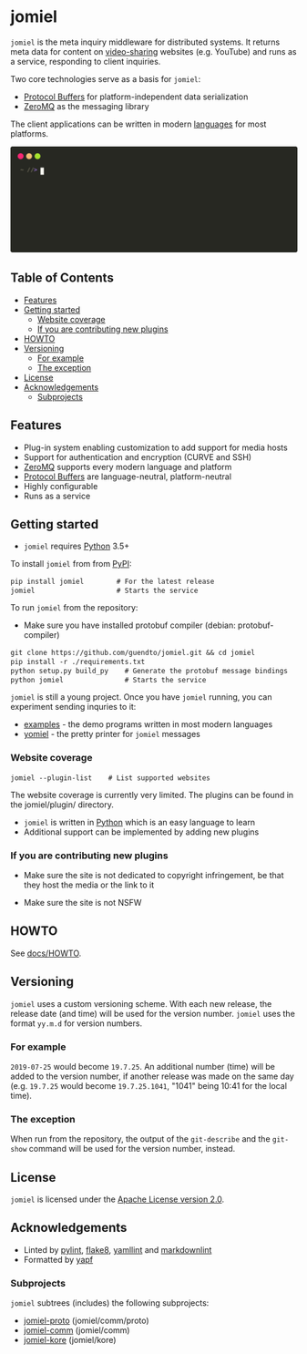# jomiel

`jomiel` is the meta inquiry middleware for distributed systems. It
returns meta data for content on [video-sharing] websites (e.g.
YouTube) and runs as a service, responding to client inquiries.

Two core technologies serve as a basis for `jomiel`:

* [Protocol Buffers] for platform-independent data serialization
* [ZeroMQ] as the messaging library

The client applications can be written in modern [languages][examples]
for most platforms.

![Example (jomiel)](./docs/examples/jomiel-framed.svg)

## Table of Contents

<!-- vim-markdown-toc GFM -->

* [Features](#features)
* [Getting started](#getting-started)
  * [Website coverage](#website-coverage)
  * [If you are contributing new plugins](#if-you-are-contributing-new-plugins)
* [HOWTO](#howto)
* [Versioning](#versioning)
  * [For example](#for-example)
  * [The exception](#the-exception)
* [License](#license)
* [Acknowledgements](#acknowledgements)
  * [Subprojects](#subprojects)

<!-- vim-markdown-toc -->

## Features

* Plug-in system enabling customization to add support for media hosts
* Support for authentication and encryption (CURVE and SSH)
* [ZeroMQ] supports every modern language and platform
* [Protocol Buffers] are language-neutral, platform-neutral
* Highly configurable
* Runs as a service

## Getting started

* `jomiel` requires [Python] 3.5+

To install `jomiel` from from [PyPI]:

```shell
pip install jomiel        # For the latest release
jomiel                    # Starts the service
```

To run `jomiel` from the repository:

* Make sure you have installed protobuf compiler (debian:
  protobuf-compiler)

```shell
git clone https://github.com/guendto/jomiel.git && cd jomiel
pip install -r ./requirements.txt
python setup.py build_py    # Generate the protobuf message bindings
python jomiel               # Starts the service
```

`jomiel` is still a young project. Once you have `jomiel` running, you
can experiment sending inquries to it:

* [examples] - the demo programs written in most modern languages
* [yomiel] - the pretty printer for `jomiel` messages

### Website coverage

```shell
jomiel --plugin-list    # List supported websites
```

The website coverage is currently very limited. The plugins can be
found in the jomiel/plugin/ directory.

* `jomiel` is written in [Python] which is an easy language to learn
* Additional support can be implemented by adding new plugins

### If you are contributing new plugins

* Make sure the site is not dedicated to copyright infringement, be that
  they host the media or the link to it

* Make sure the site is not NSFW

## HOWTO

See [docs/HOWTO](./docs/HOWTO.md).

## Versioning

`jomiel` uses a custom versioning scheme. With each new release, the
release date (and time) will be used for the version number. `jomiel`
uses the format `yy.m.d` for version numbers.

### For example

`2019-07-25` would become `19.7.25`. An additional number (time) will be
added to the version number, if another release was made on the same day
(e.g. `19.7.25` would become `19.7.25.1041`, "1041" being 10:41 for the
local time).

### The exception

When run from the repository, the output of the `git-describe` and the
`git-show` command will be used for the version number, instead.

## License

`jomiel` is licensed under the [Apache License version 2.0][APLv2].

## Acknowledgements

* Linted by [pylint], [flake8], [yamllint] and [markdownlint]
* Formatted by [yapf]

### Subprojects

`jomiel` subtrees (includes) the following subprojects:

* [jomiel-proto] (jomiel/comm/proto)
* [jomiel-comm]  (jomiel/comm)
* [jomiel-kore]  (jomiel/kore)

[markdownlint]: https://github.com/markdownlint/markdownlint
[video-sharing]: https://en.wikipedia.org/wiki/Video_hosting_service
[Protocol Buffers]: https://developers.google.com/protocol-buffers/
[jomiel-proto]: https://github.com/guendto/jomiel-proto/
[examples]: https://github.com/guendto/jomiel-examples/
[Python]: https://www.python.org/about/gettingstarted/
[jomiel-comm]: https://github.com/guendto/jomiel-comm/
[jomiel-kore]: https://github.com/guendto/jomiel-kore/
[yomiel]: https://github.com/guendto/jomiel-yomiel/
[yamllint]: https://pypi.org/project/yamllint/
[APLv2]: https://www.tldrlegal.com/l/apache2
[pylint]: https://pypi.org/project/pylint/
[flake8]: https://pypi.org/project/flake8/
[yapf]: https://pypi.org/project/yapf/
[ZeroMQ]: https://zeromq.org/
[PyPI]: https://pypi.org/
